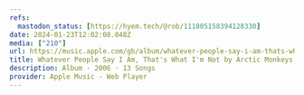 ```yaml
---
refs:
  mastodon_status: [https://hyem.tech/@rob/111805158394128330]
date: 2024-01-23T12:02:08.048Z
media: ["210"]
url: https://music.apple.com/gb/album/whatever-people-say-i-am-thats-what-im-not/111153953
title: Whatever People Say I Am, That's What I'm Not by Arctic Monkeys on Apple Music
description: Album · 2006 · 13 Songs
provider: Apple Music - Web Player
---
```



